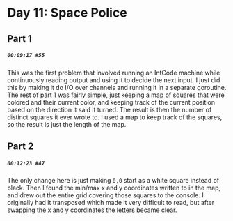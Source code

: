 # Day 11: Space Police

## Part 1

##### `00:09:17 #55`

This was the first problem that involved running an IntCode machine while continuously reading output and using it to decide the next input. I just did this by making it do I/O over channels and running it in a separate goroutine. The rest of part 1 was fairly simple, just keeping a map of squares that were colored and their current color, and keeping track of the current position based on the direction it said it turned. The result is then the number of distinct squares it ever wrote to. I used a map to keep track of the squares, so the result is just the length of the map.

## Part 2

##### `00:12:23 #47`

The only change here is just making `0,0` start as a white square instead of black. Then I found the min/max x and y coordinates written to in the map, and drew out the entire grid covering those squares to the console. I originally had it transposed which made it very difficult to read, but after swapping the x and y coordinates the letters became clear.
